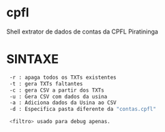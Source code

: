 # cpfl
Shell extrator de dados de contas da CPFL Piratininga

# SINTAXE

```gera.csv.sh [-rtcua] [-d dir] <filtro>
 -r : apaga todos os TXTs existentes
 -t : gera TXTs faltantes
 -c : gera CSV a partir dos TXTs
 -u : Gera CSV com dados da usina
 -a : Adiciona dados da Usina ao CSV
 -d : Especifica pasta diferente da "contas.cpfl"

 <filtro> usado para debug apenas.
```


